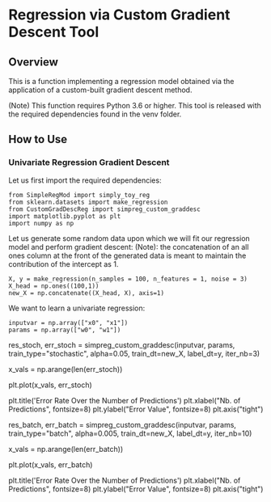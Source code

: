 # Regression via Custom Gradient Descent Tool

## Overview

This is a function implementing a regression model obtained via the application of a custom-built gradient descent method.

(Note) This function requires Python 3.6 or higher. This tool is released with the required dependencies found in the venv folder.

## How to Use
### Univariate Regression Gradient Descent

Let us first import the required dependencies:

```
from SimpleRegMod import simply_toy_reg
from sklearn.datasets import make_regression
from CustomGradDescReg import simpreg_custom_graddesc
import matplotlib.pyplot as plt
import numpy as np
```

Let us generate some random data upon which we will fit our regression model and perform gradient descent:
(Note): the concatenation of an all ones column at the front of the generated data is meant to maintain the contribution of the intercept as 1.

```
X, y = make_regression(n_samples = 100, n_features = 1, noise = 3)
X_head = np.ones((100,1))
new_X = np.concatenate((X_head, X), axis=1)
```

We want to learn a univariate regression:

```
inputvar = np.array(["x0", "x1"])
params = np.array(["w0", "w1"])
```

res_stoch, err_stoch = simpreg_custom_graddesc(inputvar, params, train_type="stochastic",
                              alpha=0.05, train_dt=new_X, label_dt=y, iter_nb=3)

x_vals = np.arange(len(err_stoch))

plt.plot(x_vals, err_stoch)

plt.title('Error Rate Over the Number of Predictions')
plt.xlabel("Nb. of Predictions", fontsize=8)
plt.ylabel("Error Value", fontsize=8)
plt.axis("tight")

res_batch, err_batch = simpreg_custom_graddesc(inputvar, params, train_type="batch",
                              alpha=0.005, train_dt=new_X, label_dt=y, iter_nb=10)

x_vals = np.arange(len(err_batch))

plt.plot(x_vals, err_batch)

plt.title('Error Rate Over the Number of Predictions')
plt.xlabel("Nb. of Predictions", fontsize=8)
plt.ylabel("Error Value", fontsize=8)
plt.axis("tight")

